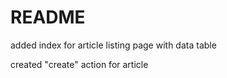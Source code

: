 # README

added index for article listing page with data table

created "create" action for article 

